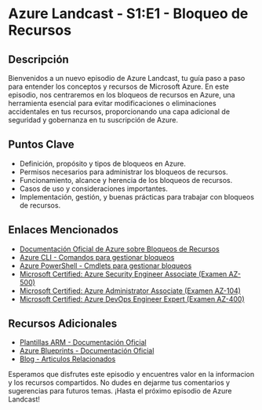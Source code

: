 # Azure Landcast -  S1:E1 - Bloqueo de Recursos

## Descripción

Bienvenidos a un nuevo episodio de Azure Landcast, tu guía paso a paso para entender los conceptos y recursos de Microsoft Azure. En este episodio, nos centraremos en los bloqueos de recursos en Azure, una herramienta esencial para evitar modificaciones o eliminaciones accidentales en tus recursos, proporcionando una capa adicional de seguridad y gobernanza en tu suscripción de Azure. 
## Puntos Clave

- Definición, propósito y tipos de bloqueos en Azure.
- Permisos necesarios para administrar los bloqueos de recursos.
- Funcionamiento, alcance y herencia de los bloqueos de recursos.
- Casos de uso y consideraciones importantes.
- Implementación, gestión, y buenas prácticas para trabajar con bloqueos de recursos.
## Enlaces Mencionados

- [Documentación Oficial de Azure sobre Bloqueos de Recursos](https://docs.microsoft.com/es-es/azure/azure-resource-manager/management/lock-resources)
- [Azure CLI - Comandos para gestionar bloqueos](https://docs.microsoft.com/es-es/cli/azure/lock?view=azure-cli-latest)
- [Azure PowerShell - Cmdlets para gestionar bloqueos](https://docs.microsoft.com/es-es/powershell/module/az.resources/?view=azps-10.5.0)
- [Microsoft Certified: Azure Security Engineer Associate (Examen AZ-500)](https://learn.microsoft.com/en-us/azure/security-engineer-associate)
- [Microsoft Certified: Azure Administrator Associate (Examen AZ-104)](https://docs.microsoft.com/en-us/learn/certifications/azure-administrator)
- [Microsoft Certified: Azure DevOps Engineer Expert (Examen AZ-400)](https://docs.microsoft.com/en-us/learn/certifications/azure-devops)
## Recursos Adicionales

- [Plantillas ARM - Documentación Oficial](https://docs.microsoft.com/es-es/azure/azure-resource-manager/templates/)
- [Azure Blueprints - Documentación Oficial](https://docs.microsoft.com/es-es/azure/governance/blueprints/)
- [Blog - Articulos Relacionados](https://www.jorgebernhardt.com/tags/azure-resource-locks/)

Esperamos que disfrutes este episodio y encuentres valor en la informacion y los recursos compartidos. No dudes en dejarme tus comentarios y sugerencias para futuros temas. ¡Hasta el próximo episodio de Azure Landcast!
